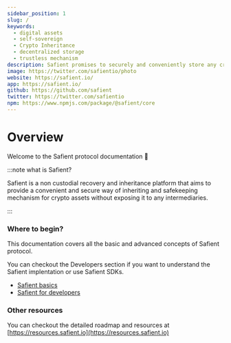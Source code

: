 ```yaml
---
sidebar_position: 1
slug: /
keywords:
  - digital assets
  - self-sovereign
  - Crypto Inheritance
  - decentralized storage
  - trustless mechanism
description: Safient promises to securely and conveniently store any critical information that is needed to access and recover the assets in case of any tragic events. Safient also provides a trustless yet safe way to transfer and inherit the assets by close ones whenever such an unfortunate scenario occurs
image: https://twitter.com/safientio/photo
website: https://safient.io/
app: https://safient.io/
github: https://github.com/safient
twitter: https://twitter.com/safientio
npm: https://www.npmjs.com/package/@safient/core
---
```


# Overview

Welcome to the Safient protocol documentation 👋

:::note what is Safient?

Safient is a non custodial recovery and inheritance platform that aims to provide a convenient and secure way of inheriting and safekeeping mechanism for crypto assets without exposing it to any intermediaries.

:::

### Where to begin?

This documentation covers all the basic and advanced concepts of Safient protocol.

You can checkout the Developers section if you want to understand the Safient implentation or use Safient SDKs.

- [Safient basics](./safient-basics/basics)
- [Safient for developers](getting-started)

### Other resources

You can checkout the detailed roadmap and resources at [https://resources.safient.io](https://resources.safient.io)
